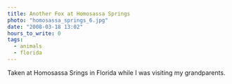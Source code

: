 ```yaml
---
title: Another Fox at Homosassa Springs
photo: "homosassa_springs_6.jpg"
date: "2008-03-18 13:02"
hours_to_write: 0
tags:
  - animals
  - florida
---
```


Taken at Homosassa Srings in Florida while I was visiting my grandparents.

